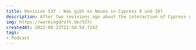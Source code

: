 ```yaml
---
title: Revision 537 - Was gibt es Neues in Cypress 9 und 10?
description: After two revisions ago about the interaction of Cypress with Vitest, we want to dedicate this revision exclusively to Cypress and talk about new features from the major releases 9 and 10.
img: https://workingdraft.de/537/
createdAt: 2022-08-23T22:50:54.724Z
tags:
- Podcast
---
```


